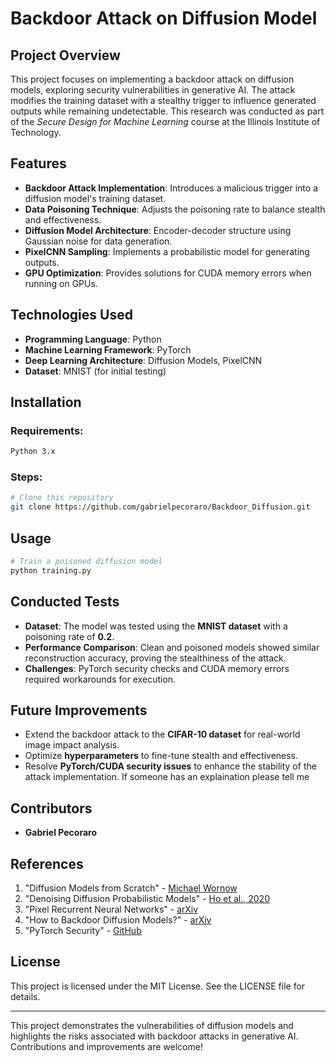 # Backdoor Attack on Diffusion Model

## Project Overview
This project focuses on implementing a backdoor attack on diffusion models, exploring security vulnerabilities in generative AI. The attack modifies the training dataset with a stealthy trigger to influence generated outputs while remaining undetectable. This research was conducted as part of the *Secure Design for Machine Learning* course at the Illinois Institute of Technology.

## Features
- **Backdoor Attack Implementation**: Introduces a malicious trigger into a diffusion model's training dataset.
- **Data Poisoning Technique**: Adjusts the poisoning rate to balance stealth and effectiveness.
- **Diffusion Model Architecture**: Encoder-decoder structure using Gaussian noise for data generation.
- **PixelCNN Sampling**: Implements a probabilistic model for generating outputs.
- **GPU Optimization**: Provides solutions for CUDA memory errors when running on GPUs.

## Technologies Used
- **Programming Language**: Python
- **Machine Learning Framework**: PyTorch
- **Deep Learning Architecture**: Diffusion Models, PixelCNN
- **Dataset**: MNIST (for initial testing)

## Installation
### Requirements:
```bash
Python 3.x
```

### Steps:
```bash
# Clone this repository
git clone https://github.com/gabrielpecoraro/Backdoor_Diffusion.git

```

## Usage
```bash
# Train a poisoned diffusion model
python training.py 
```

## Conducted Tests
- **Dataset**: The model was tested using the **MNIST dataset** with a poisoning rate of **0.2**.
- **Performance Comparison**: Clean and poisoned models showed similar reconstruction accuracy, proving the stealthiness of the attack.
- **Challenges**: PyTorch security checks and CUDA memory errors required workarounds for execution.

## Future Improvements
- Extend the backdoor attack to the **CIFAR-10 dataset** for real-world image impact analysis.
- Optimize **hyperparameters** to fine-tune stealth and effectiveness.
- Resolve **PyTorch/CUDA security issues** to enhance the stability of the attack implementation. If someone has an explaination please tell me

## Contributors
- **Gabriel Pecoraro**

## References
1. "Diffusion Models from Scratch" - [Michael Wornow](https://michaelwornow.net/2023/07/01/diffusion-models-from-scratch)
2. "Denoising Diffusion Probabilistic Models" - [Ho et al., 2020](https://arxiv.org/pdf/2006.11239)
3. "Pixel Recurrent Neural Networks" - [arXiv](https://arxiv.org/pdf/1601.06759)
4. "How to Backdoor Diffusion Models?" - [arXiv](https://arxiv.org/pdf/2212.05400)
5. "PyTorch Security" - [GitHub](https://github.com/pytorch/pytorch/blob/main/SECURITY.md#untrusted-models)

## License
This project is licensed under the MIT License. See the LICENSE file for details.

---
This project demonstrates the vulnerabilities of diffusion models and highlights the risks associated with backdoor attacks in generative AI. Contributions and improvements are welcome!

